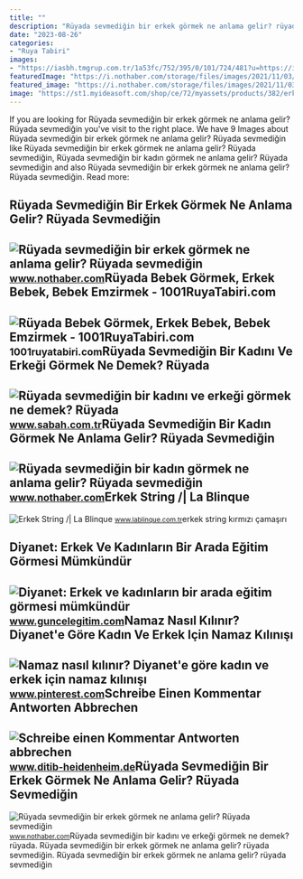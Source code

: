 ```yaml
---
title: ""
description: "Rüyada sevmediğin bir erkek görmek ne anlama gelir? rüyada sevmediğin"
date: "2023-08-26"
categories:
- "Ruya Tabiri"
images:
- "https://iasbh.tmgrup.com.tr/1a53fc/752/395/0/101/724/481?u=https://isbh.tmgrup.com.tr/sbh/2021/09/23/ruyada-sevmedigin-birini-gormek-ne-anlama-gelir-ruyada-sevmedigin-bir-kadini-ve-erkegi-gormek-ne-demek-1632396472470.jpg"
featuredImage: "https://i.nothaber.com/storage/files/images/2021/11/03/ruyada-sevmedigin-bir-kadin-gormek-61824bf16a922.jpg"
featured_image: "https://i.nothaber.com/storage/files/images/2021/11/03/ruyada-sevmedigin-bir-erkek-gormek-618248998cb54.jpg"
image: "https://st1.myideasoft.com/shop/ce/72/myassets/products/382/erkek-string-74.jpg?revision=1545137616"
---
```


If you are looking for Rüyada sevmediğin bir erkek görmek ne anlama gelir? Rüyada sevmediğin you've visit to the right place. We have 9 Images about Rüyada sevmediğin bir erkek görmek ne anlama gelir? Rüyada sevmediğin like Rüyada sevmediğin bir erkek görmek ne anlama gelir? Rüyada sevmediğin, Rüyada sevmediğin bir kadın görmek ne anlama gelir? Rüyada sevmediğin and also Rüyada sevmediğin bir erkek görmek ne anlama gelir? Rüyada sevmediğin. Read more:

Rüyada Sevmediğin Bir Erkek Görmek Ne Anlama Gelir? Rüyada Sevmediğin
---------------------------------------------------------------------

 ![Rüyada sevmediğin bir erkek görmek ne anlama gelir? Rüyada sevmediğin](https://i.nothaber.com/storage/files/images/2021/11/03/ruyada-sevmedigin-bir-erkek-gormek-618248998cb54.jpg) <small>www.nothaber.com</small>Rüyada Bebek Görmek, Erkek Bebek, Bebek Emzirmek - 1001RuyaTabiri.com
---------------------------------------------------------------------

 ![Rüyada Bebek Görmek, Erkek Bebek, Bebek Emzirmek - 1001RuyaTabiri.com](https://1001ruyatabiri.com/wp-content/uploads/2021/08/ruyada-bebek-gormek-ruyada-kayisi-gormek-ruyada-erkek-bebek-kiz-bebek-gormek-ne-demek-diyanet-islami.jpg) <small>1001ruyatabiri.com</small>Rüyada Sevmediğin Bir Kadını Ve Erkeği Görmek Ne Demek? Rüyada
--------------------------------------------------------------

 ![Rüyada sevmediğin bir kadını ve erkeği görmek ne demek? Rüyada](https://iasbh.tmgrup.com.tr/1a53fc/752/395/0/101/724/481?u=https://isbh.tmgrup.com.tr/sbh/2021/09/23/ruyada-sevmedigin-birini-gormek-ne-anlama-gelir-ruyada-sevmedigin-bir-kadini-ve-erkegi-gormek-ne-demek-1632396472470.jpg) <small>www.sabah.com.tr</small>Rüyada Sevmediğin Bir Kadın Görmek Ne Anlama Gelir? Rüyada Sevmediğin
---------------------------------------------------------------------

 ![Rüyada sevmediğin bir kadın görmek ne anlama gelir? Rüyada sevmediğin](https://i.nothaber.com/storage/files/images/2021/11/03/ruyada-sevmedigin-bir-erkek-gormek-6182489bbd3d1.jpg) <small>www.nothaber.com</small>Erkek String /| La Blinque
--------------------------

 ![Erkek String /| La Blinque](https://st1.myideasoft.com/shop/ce/72/myassets/products/382/erkek-string-74.jpg?revision=1545137616) <small>www.lablinque.com.tr</small>erkek string kırmızı çamaşırı

Diyanet: Erkek Ve Kadınların Bir Arada Eğitim Görmesi Mümkündür
---------------------------------------------------------------

 ![Diyanet: Erkek ve kadınların bir arada eğitim görmesi mümkündür](https://www.guncelegitim.com/files/uploads/news/default/20230821-dyk-kilavuzu-yayimlandi-dykda-hangi-ogretmenler-gorev-alabilecek-294648-d97d66deeccdcc88fd97.webp) <small>www.guncelegitim.com</small>Namaz Nasıl Kılınır? Diyanet'e Göre Kadın Ve Erkek Için Namaz Kılınışı
----------------------------------------------------------------------

 ![Namaz nasıl kılınır? Diyanet'e göre kadın ve erkek için namaz kılınışı](https://i.pinimg.com/736x/18/0b/f3/180bf378de33063afefc60dcf19e2855.jpg) <small>www.pinterest.com</small>Schreibe Einen Kommentar Antworten Abbrechen
--------------------------------------------

 ![Schreibe einen Kommentar Antworten abbrechen](https://www.ditib-heidenheim.de/wp-content/uploads/2020/05/namaz-kilan-erkek-gormek-01523.jpg) <small>www.ditib-heidenheim.de</small>Rüyada Sevmediğin Bir Erkek Görmek Ne Anlama Gelir? Rüyada Sevmediğin
---------------------------------------------------------------------

 ![Rüyada sevmediğin bir erkek görmek ne anlama gelir? Rüyada sevmediğin](https://i.nothaber.com/storage/files/images/2021/11/03/ruyada-sevmedigin-bir-kadin-gormek-61824bf16a922.jpg) <small>www.nothaber.com</small>Rüyada sevmediğin bir kadını ve erkeği görmek ne demek? rüyada. Rüyada sevmediğin bir erkek görmek ne anlama gelir? rüyada sevmediğin. Rüyada sevmediğin bir erkek görmek ne anlama gelir? rüyada sevmediğin
